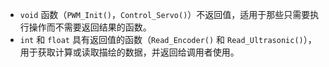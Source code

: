 - `void` 函数（`PWM_Init()`，`Control_Servo()`）不返回值，适用于那些只需要执行操作而不需要返回结果的函数。
- `int` 和 `float` 具有返回值的函数（`Read_Encoder()` 和 `Read_Ultrasonic()`），用于获取计算或读取描绘的数据，并返回给调用者使用。